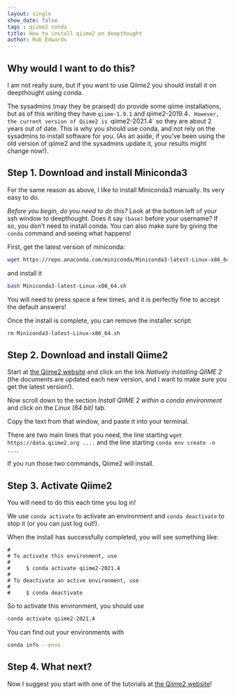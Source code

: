 ```yaml
---
layout: single
show_date: false
tags : qiime2 conda
title: How to install qiime2 on deepthought
author: Rob Edwards
---
```



## Why would I want to do this?

I am not really sure, but if you want to use Qiime2 you should install it on deepthought using conda.

The sysadmins (may they be praised) do provide some qiime installations, but as of this writing they have `qiime-1.9.1` and qiime2-2019.4`. However, the current version of Qiime2 is `qiime2-2021.4` so they are about 2 years out of date. This is why you should use conda, and not rely on the sysadmins to install software for you. (As an aside, if you've been using the old version of qiime2 and the sysadmins update it, your results might change now!).

## Step 1. Download and install Miniconda3

For the same reason as above, I like to install Miniconda3 manually. Its very easy to do.

*Before you begin, do you need to do this?* Look at the bottom left of your ssh window to deepthought. Does it say `(base)` before your username? If so, you don't need to install conda. You can also make sure by giving the `conda` command and seeing what happens!


First, get the latest version of miniconda:

```bash
wget https://repo.anaconda.com/miniconda/Miniconda3-latest-Linux-x86_64.sh
```

and install it

```bash
bash Miniconda3-latest-Linux-x86_64.sh
```

You will need to press space a few times, and it is perfectly fine to accept the default answers!

Once the install is complete, you can remove the installer script:

```bash
rm Miniconda3-latest-Linux-x86_64.sh
```


## Step 2. Download and install Qiime2

Start at [the Qiime2 website](https://docs.qiime2.org/) and click on the link *Natively installing QIIME 2* (the documents are updated each new version, and I want to make sure you get the latest version!). 

Now scroll down to the section *Install QIIME 2 within a conda environment* and click on the *Linux (64 bit)* tab.

Copy the text from that window, and paste it into your terminal. 

There are two main lines that you need, the line starting `wget https://data.qiime2.org ....` and the line starting `conda env create -n ...`.

If you run those two commands, Qiime2 will install.


## Step 3. Activate Qiime2

You will need to do this each time you log in!

We use `conda activate` to activate an environment and `conda deactivate` to stop it (or you can just log out!).

When the install has successfully completed, you will see something like:


```text
#
# To activate this environment, use
#
#     $ conda activate qiime2-2021.4
#
# To deactivate an active environment, use
#
#     $ conda deactivate
```

So to activate this environment, you should use

```bash
conda activate qiime2-2021.4
```

You can find out your environments with

```bash
conda info --envs
```

## Step 4. What next?

Now I suggest you start with one of the tutorials at [the Qiime2 website](https://docs.qiime2.org/)!

